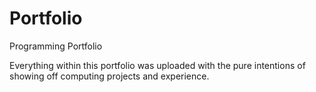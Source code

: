# Portfolio
Programming Portfolio


Everything within this portfolio was uploaded with the pure intentions of showing off computing projects and experience. 
